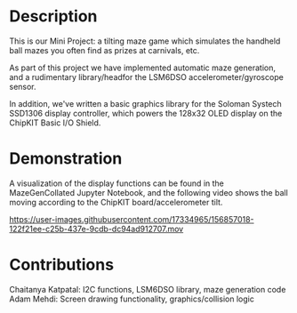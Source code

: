 # Description
This is our Mini Project: a tilting maze game which simulates the handheld ball mazes you often find as prizes at carnivals, etc.

As part of this project we have implemented automatic maze generation, and a rudimentary library/headfor the LSM6DSO accelerometer/gyroscope sensor.

In addition, we've written a basic graphics library for the Soloman Systech SSD1306 display controller, which powers the 128x32 OLED display on the ChipKIT Basic I/O Shield.

# Demonstration
A visualization of the display functions can be found in the MazeGenCollated Jupyter Notebook, and the following video shows the ball moving according to the ChipKIT board/accelerometer tilt.

https://user-images.githubusercontent.com/17334965/156857018-122f21ee-c25b-437e-9cdb-dc94ad912707.mov

# Contributions
Chaitanya Katpatal: I2C functions, LSM6DSO library, maze generation code <br />
Adam Mehdi: Screen drawing functionality, graphics/collision logic
